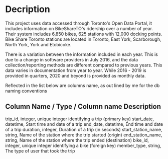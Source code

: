 # Decription
This project uses data accessed through Toronto's Open Data Portal, it includes information 
on BikeShareTO's ridership over a number of year. Their system includes 6,850 bikes, 
625 stations with 12,000 docking points. Bike Share Toronto stations are located
in Toronto, East York, Scarborough, North York, York and Etobicoke.

There is a variation between the information included in each year. This is due 
to a change in software providers in July 2016, and the data collection/reporting methods 
are different compared to previous years. This data varies in documentation from year
to year. While 2016 - 2019 is provided in quarters, 2020 and beyond is provided as monthly data. 

Reflected in the list below are columns name, as out lined by me for the db naming conventions

## Column Name / Type / Column name	Description 
trip_id, integer, unique integer identifying a trip (primary key)
start_date, datetime, Start time and date of a trip	
end_date, datetime,	End time and date of a trip	
duration, integer,	Duration of a trip (in seconds)
start_station_name, string, Name of the station where the trip started (origin)
end_station_name, string, Name of the station where the trip ended (destination)
bike_id, integer, unique integer	identifying a bike (foreign key)
member_type, string, The type of user that took the trip
